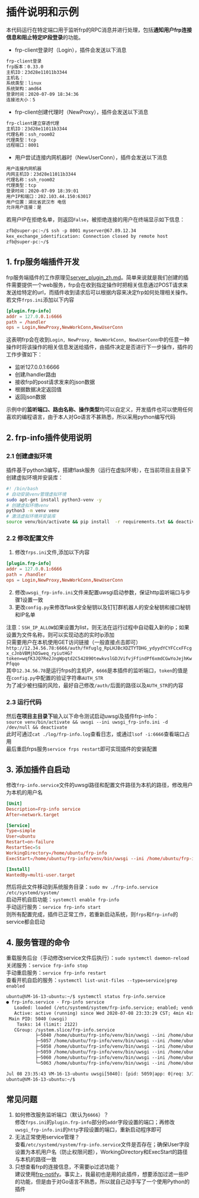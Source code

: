 # 插件说明和示例
本代码运行在特定端口用于监听frp的RPC消息并进行处理，包括**通知用户frp连接信息和阻止特定IP段登录**的功能。
* frp-client登录时（Login），插件会发送以下消息  
```txt
frp-client登录
frp版本：0.33.0
主机ID：23d28e11011b3344
主机名：
系统类型：linux
系统架构：amd64
登录时间：2020-07-09 18:34:36
连接池大小：5
```
* frp-client创建代理时（NewProxy），插件会发送以下消息  
```txt
frp-client建立穿透代理
主机ID：23d28e11011b3344
代理名称：ssh_room02
代理类型：tcp
远程端口：8001
```
* 用户尝试连接内网机器时（NewUserConn），插件会发送以下消息  
```txt
用户连接内网机器
内网主机ID：23d28e11011b3344
代理名称：ssh_room02
代理类型：tcp
登录时间：2020-07-09 18:39:01
用户IP和端口：202.103.44.150:63017
用户位置：湖北省武汉市 电信
允许用户连接：是
```
若用户IP在拒绝名单，则返回`False`，被拒绝连接的用户在终端显示如下信息：  
```txt
zfb@super-pc:~/$ ssh -p 8001 myserver@67.89.12.34
kex_exchange_identification: Connection closed by remote host
zfb@super-pc:~/$ 
```
## 1. frp服务端插件开发
frp服务端插件的工作原理见[server_plugin_zh.md](https://github.com/fatedier/frp/blob/master/doc/server_plugin_zh.md)。简单来说就是我们创建的插件需要提供一个web服务，frp会在收到指定操作时把相关信息通过POST请求来发送给特定的url，而插件收到请求后可以根据内容来决定frp如何处理相关操作。若文件`frps.ini`添加以下内容  
```conf
[plugin.frp-info]
addr = 127.0.0.1:6666
path = /handler
ops = Login,NewProxy,NewWorkConn,NewUserConn
```
这表明frp会在收到`Login, NewProxy, NewWorkConn, NewUserConn`中的任意一种操作时将该操作的相关信息发送给插件，由插件决定是否进行下一步操作，插件的工作步骤如下：  
* 监听127.0.0.1:6666
* 创建/handler路由
* 接收frp的post请求发来的json数据
* 根据数据决定返回值
* 返回json数据

示例中的**监听端口、路由名称、操作类型**均可以自定义，开发插件也可以使用任何喜欢的编程语言，由于本人对Go语言不甚熟悉，所以采用python编写代码
## 2. frp-info插件使用说明
### 2.1 创建虚拟环境
插件基于python3编写，搭建flask服务（运行在虚拟环境），在当前项目主目录下创建虚拟环境并安装库：  
```bash
#! /bin/bash
# 自动安装venv管理虚拟环境
sudo apt-get install python3-venv -y
# 创建虚拟环境venv
python3 -m venv venv
# 激活虚拟环境并安装库
source venv/bin/activate && pip install  -r requirements.txt && deactivate
```
### 2.2 修改配置文件
1. 修改`frps.ini`文件,添加以下内容  
```conf
[plugin.frp-info]
addr = 127.0.0.1:6666
path = /handler
ops = Login,NewProxy,NewWorkConn,NewUserConn
```
2. 修改`uwsgi_frp-info.ini`文件来配置uwsgi启动参数，保证http监听端口与步骤1设置一致
3. 更改`config.py`来修改flask安全秘钥以及钉钉群机器人的安全秘钥和接口秘钥和IP名单

注意：`SSH_IP_ALLOW`如果设置为list，则无法在运行过程中自动载入新的ip；如果设置为文件名称，则可以实现动态的实时ip添加  
只需要用户在本机使用GET访问链接（一般直接点击即可）  
`http://12.34.56.78:6666/auth/fHfuglg_RpLHJBcXDZTYTDHG_ydyydYCYFCcxFFcgx_cJnbVBMjhDSweq_ryiutHG?token=wqfK3JQ7Re2JngWpqtd2C542890tewkvslGDJVifvjFfindPf6xmdCGwYoJejhKwPfqqo`  
其中`12.34.56.78`是运行frps的主机IP，`6666`是本插件的监听端口，`token`的值是在`config.py`中配置的验证字符串`AUTH_STR`  
为了减少被扫描的风险，最好自己修改`/auth/`后面的路径以及`AUTH_STR`的内容  
### 2.3 运行代码
然后**在项目主目录下**输入以下命令测试启动uwsgi及插件frp-info：  
`source venv/bin/activate && uwsgi --ini uwsgi_frp-info.ini -d /dev/null && deactivate`  
此时可通过`cat ./log/frp-info.log`查看日志，或通过`lsof -i:6666`查看端口占用  
最后重启frps服务`service frps restart`即可实现插件的安装配置
## 3. 添加插件自启动
修改`frp-info.service`文件的uwsgi路径和配置文件路径为本机的路径，修改用户为本机的用户名  
```conf
[Unit]
Description=Frp-info service
After=network.target

[Service]
Type=simple
User=ubuntu
Restart=on-failure
RestartSec=5s
WorkingDirectory=/home/ubuntu/frp-info
ExecStart=/home/ubuntu/frp-info/venv/bin/uwsgi --ini /home/ubuntu/frp-info/uwsgi_frp-info.ini

[Install]
WantedBy=multi-user.target
```
然后将此文件移动到系统服务目录：`sudo mv ./frp-info.service /etc/systemd/system/`  
启动开机自启功能：`systemctl enable frp-info`  
手动运行服务：`service frp-info start`  
则所有配置完成，插件已正常工作，若重新启动系统，则`frps`和`frp-info`的service都会启动

## 4. 服务管理的命令
重载服务后台（手动修改service文件后执行）：`sudo systemctl daemon-reload`  
关闭服务：`service frp-info stop`  
手动重启服务：`service frp-info restart`  
查看开机自启的服务：`systemctl list-unit-files --type=service|grep enabled`   
```txt
ubuntu@VM-16-13-ubuntu:~/$ systemctl status frp-info.service
● frp-info.service - Frp-info service
   Loaded: loaded (/etc/systemd/system/frp-info.service; enabled; vendor preset: enabled)
   Active: active (running) since Wed 2020-07-08 23:33:29 CST; 4min 41s ago
 Main PID: 5040 (uwsgi)
    Tasks: 14 (limit: 2122)
   CGroup: /system.slice/frp-info.service
           ├─5040 /home/ubuntu/frp-info/venv/bin/uwsgi --ini /home/ubuntu/frp-info/uwsgi_frp-info.ini
           ├─5057 /home/ubuntu/frp-info/venv/bin/uwsgi --ini /home/ubuntu/frp-info/uwsgi_frp-info.ini
           ├─5058 /home/ubuntu/frp-info/venv/bin/uwsgi --ini /home/ubuntu/frp-info/uwsgi_frp-info.ini
           ├─5059 /home/ubuntu/frp-info/venv/bin/uwsgi --ini /home/ubuntu/frp-info/uwsgi_frp-info.ini
           ├─5060 /home/ubuntu/frp-info/venv/bin/uwsgi --ini /home/ubuntu/frp-info/uwsgi_frp-info.ini
           └─5063 /home/ubuntu/frp-info/venv/bin/uwsgi --ini /home/ubuntu/frp-info/uwsgi_frp-info.ini

Jul 08 23:35:43 VM-16-13-ubuntu uwsgi[5040]: [pid: 5059|app: 0|req: 3/13] 127.0.0.1 () {34 vars in ...
ubuntu@VM-16-13-ubuntu:~/$
```
## 常见问题
1. 如何修改服务监听端口（默认为`6666`）？  
修改`frps.ini`的`plugin.frp-info`部分的`addr`字段设置的端口；再修改`uwsgi_frp-info.ini`的`http`字段设置的端口，重新启动程序即可  
2. 无法正常使用service管理？  
查看`/etc/systemd/system/frp-info.service`文件是否存在；确保User字段设置为本机用户名（防止权限问题），WorkingDirectory和ExecStart的路径与本机的路径一致  
3. 只想查看frp的连接信息，不需要ip过滤功能？  
建议使用[frp-notify](https://github.com/arugal/frp-notify)。事实上，我最初也是用的此插件，想要添加过滤一些IP的功能，但是由于对Go语言不熟悉，所以就自己动手写了一个使用Python的插件
